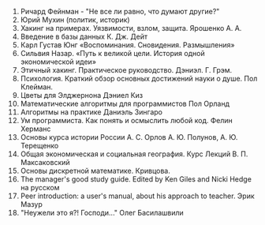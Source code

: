 1. Ричард Фейнман - "Не все ли равно, что думают другие?"
2. Юрий Мухин (политик, историк)
3. Хакинг на примерах. Уязвимости, взлом, защита. Ярошенко А. А.
4. Введение в базы данных К. Дж. Дейт
5. Карл Густав Юнг «Воспоминания. Сновидения. Размышления»
6. Сильвия Назар. «Путь к великой цели. История одной экономической идеи»
7. Этичный хакинг. Практическое руководство. Дэниэл. Г. Грэм.
8. Психология. Краткий обзор основных достижений науки о душе. Пол Клейман.
9. Цветы для Элджернона Дэниел Киз
10. Математические алгоритмы для программистов Пол Орланд
11. Алгоритмы на практике Даниэль Зингаро
12. Ум программиста. Как понять и осмыслить любой код. Фелин Херманс
13. Основы курса истории России А. С. Орлов А. Ю. Полунов, А. Ю. Терещенко
14. Общая экономическая и социальная география. Курс Лекций В. П. Максаковский
15. Основы дискретной математике. Кривцова.
16. The manager's good study guide. Edited by Ken Giles and Nicki Hedge на русском
17. Peer introduction: a user's manual, about his approach to teacher. Эрик Мазур
18. "Неужели это я?! Господи..." Олег Басилашвили